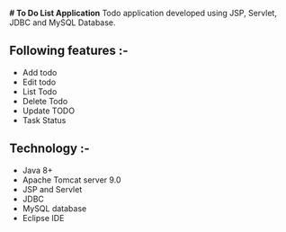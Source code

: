 
**# To Do List Application** 
 Todo application developed using JSP, Servlet, JDBC and MySQL Database.


## Following features :-
- Add todo
- Edit todo
- List Todo
- Delete Todo
- Update TODO
- Task Status


## Technology :-
- Java 8+
- Apache Tomcat server 9.0
- JSP and Servlet
- JDBC
- MySQL database
- Eclipse IDE




